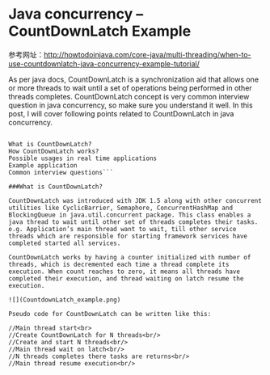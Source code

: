 # Java concurrency – CountDownLatch Example



参考网址：http://howtodoinjava.com/core-java/multi-threading/when-to-use-countdownlatch-java-concurrency-example-tutorial/

As per java docs, CountDownLatch is a synchronization aid that allows one or more threads to wait until a set of operations being performed in other threads completes. CountDownLatch concept is very common interview question in java concurrency, so make sure you understand it well. In this post, I will cover following points related to CountDownLatch in java concurrency.

```Sections in this post:

What is CountDownLatch?
How CountDownLatch works?
Possible usages in real time applications
Example application
Common interview questions```

###What is CountDownLatch?

CountDownLatch was introduced with JDK 1.5 along with other concurrent utilities like CyclicBarrier, Semaphore, ConcurrentHashMap and BlockingQueue in java.util.concurrent package. This class enables a java thread to wait until other set of threads completes their tasks. e.g. Application’s main thread want to wait, till other service threads which are responsible for starting framework services have completed started all services.

CountDownLatch works by having a counter initialized with number of threads, which is decremented each time a thread complete its execution. When count reaches to zero, it means all threads have completed their execution, and thread waiting on latch resume the execution.

![](CountdownLatch_example.png)

Pseudo code for CountDownLatch can be written like this:

//Main thread start<br>
//Create CountDownLatch for N threads<br/>
//Create and start N threads<br/>
//Main thread wait on latch<br/>
//N threads completes there tasks are returns<br/>
//Main thread resume execution<br/>